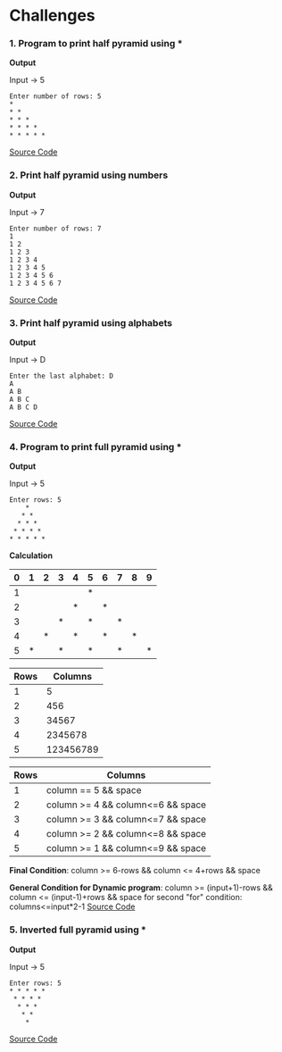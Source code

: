 # Challenges

### 1. Program to print half pyramid using *

**Output**

Input -> 5
```
Enter number of rows: 5
*
* *
* * *
* * * *
* * * * *
```

[Source Code](https://github.com/IIvexII/CS/blob/main/PF-CSC313/Loops/c1.cpp)

### 2. Print half pyramid using numbers

**Output**

Input -> 7
```
Enter number of rows: 7
1 
1 2 
1 2 3 
1 2 3 4 
1 2 3 4 5 
1 2 3 4 5 6 
1 2 3 4 5 6 7 
```

[Source Code](https://github.com/IIvexII/CS/blob/main/PF-CSC313/Loops/c2.cpp)

### 3. Print half pyramid using alphabets

**Output**

Input -> D
```
Enter the last alphabet: D
A 
A B 
A B C 
A B C D 
```

[Source Code](https://github.com/IIvexII/CS/blob/main/PF-CSC313/Loops/c3.cpp)

### 4. Program to print full pyramid using *

**Output**

Input -> 5
```
Enter rows: 5
    *    
   * *   
  * * *  
 * * * * 
* * * * *
```

**Calculation**

|0   |1  |2  |3  |4  |5  |6  |7  |8  |9  
|----|---|---|---|---|---|---|---|---|---|
|1   |   |   |   |   |*  |   |   |   |   |
|2   |   |   |   |*  |   |*  |   |   |   |
|3   |   |   |*  |   |*  |   |*  |   |   |
|4   |   |*  |   |*  |   |*  |   |*  |   |
|5   |*  |   |*  |   |*  |   |*  |   |*  |

|Rows   |Columns    |
|-------|-----------|
| 1     |     5     |
| 2     |    456    |
| 3     |   34567   |
| 4     |  2345678  |
| 5     | 123456789 |

|Rows   |Columns                                |
|-------|---------------------------------------|
| 1     |   column == 5 && space                |
| 2     |   column >= 4 && column<=6 && space   |
| 3     |   column >= 3 && column<=7 && space   |
| 4     |   column >= 2 && column<=8 && space   |
| 5     |   column >= 1 && column<=9 && space   |

**Final Condition**: column >= 6-rows && column <= 4+rows && space

**General Condition for Dynamic program**: column >= (input+1)-rows && column <= (input-1)+rows && space
                                        for second "for" condition: columns<=input*2-1 
[Source Code](https://github.com/IIvexII/CS/blob/main/PF-CSC313/Loops/c4.cpp)

### 5. Inverted full pyramid using *

**Output**

Input -> 5
```
Enter rows: 5
* * * * *
 * * * * 
  * * *  
   * *   
    * 
```

[Source Code](https://github.com/IIvexII/CS/blob/main/PF-CSC313/Loops/c5.cpp)

